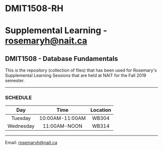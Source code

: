 # DMIT1508-RH
# Supplemental Learning - rosemaryh@nait.ca
## DMIT1508 - Database Fundamentals

This is the repository (collection of files) that has been used for Rosemary's 
Supplemental Learning Sessions that are held at NAIT for the Fall 2019 semester.

---

### SCHEDULE


|  **Day**  |         **Time**         | **Location** |
|:---------:|:------------------------:|:------------:|
| Tuesday   |        10:00AM-11:00AM   |     WB304    |
| Wednesday |        11:00AM-NOON      |     WB314    |

---

Email: rosemaryh@nait.ca

